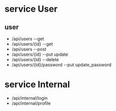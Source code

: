 # service User
## user
- /api/users  --get
- /api/users/{id}  --get
- /api/users  --post
- /api/users/{id}  --put update
- /api/users/{id}  --delete
- /api/users/{id}/password  --put update_password

# service Internal
- /api/internal/login
- /api/internal/profile